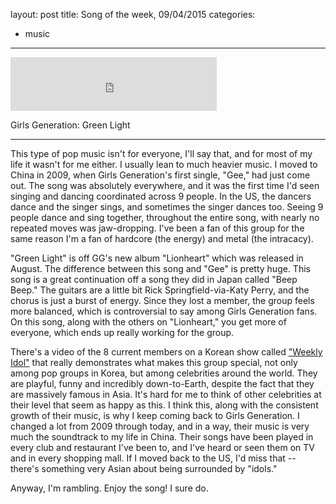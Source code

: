 layout: post
title: Song of the week, 09/04/2015
categories:
- music
---

<iframe frameborder="no" border="0" marginwidth="0" marginheight="0" width=330 height=86 src="http://music.163.com/outchain/player?type=2&id=33991962&auto=1&height=66"></iframe>

Girls Generation: Green Light

---

This type of pop music isn't for everyone, I'll say that, and for most of my life it wasn't for me either. I usually lean to much heavier music. I moved to China in 2009, when Girls Generation's first single, "Gee," had just come out. The song was absolutely everywhere, and it was the first time I'd seen singing and dancing coordinated across 9 people. In the US, the dancers dance and the singer sings, and sometimes the singer dances too. Seeing 9 people dance and sing together, throughout the entire song, with nearly no repeated moves was jaw-dropping. I've been a fan of this group for the same reason I'm a fan of hardcore (the energy) and metal (the intracacy). 

"Green Light" is off GG's new album "Lionheart" which was released in August. The difference between this song and "Gee" is pretty huge. This song is a great continuation off a song they did in Japan called "Beep Beep." The guitars are a little bit Rick Springfield-via-Katy Perry, and the chorus is just a burst of energy. Since they lost a member, the group feels more balanced, which is controversial to say among Girls Generation fans. On this song, along with the others on "Lionheart," you get more of everyone, which ends up really working for the group.

There's a video of the 8 current members on a Korean show called ["Weekly Idol"](https://www.youtube.com/watch?v=5nmPXL6aWr0) that really demonstrates what makes this group special, not only among pop groups in Korea, but among celebrities around the world. They are playful, funny and incredibly down-to-Earth, despite the fact that they are massively famous in Asia. It's hard for me to think of other celebrities at their level that seem as happy as this. I think this, along with the consistent growth of their music, is why I keep coming back to Girls Generation. I changed a lot from 2009 through today, and in a way, their music is very much the soundtrack to my life in China. Their songs have been played in every club and restaurant I've been to, and I've heard or seen them on TV and in every shopping mall. If I moved back to the US, I'd miss that -- there's something very Asian about being surrounded by "idols." 

Anyway, I'm rambling. Enjoy the song! I sure do. 